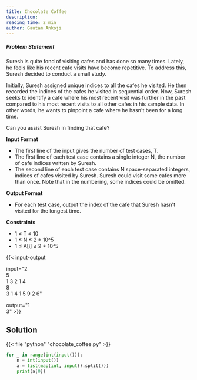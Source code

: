 ```yaml
---
title: Chocolate Coffee
description:
reading_time: 2 min
author: Gautam Ankoji
---
```


##### Problem Statement

Suresh is quite fond of visiting cafes and has done so many times. Lately, he feels like his recent cafe visits have become repetitive. To address this, Suresh decided to conduct a small study.

Initially, Suresh assigned unique indices to all the cafes he visited. He then recorded the indices of the cafes he visited in sequential order. Now, Suresh seeks to identify a cafe where his most recent visit was further in the past compared to his most recent visits to all other cafes in his sample data. In other words, he wants to pinpoint a cafe where he hasn't been for a long time.

Can you assist Suresh in finding that cafe?

**Input Format**

* The first line of the input gives the number of test cases, T.
* The first line of each test case contains a single integer N, the number of cafe indices written by Suresh.
* The second line of each test case contains N space-separated integers, indices of cafes visited by Suresh. Suresh could visit some cafes more than once. Note that in the numbering, some indices could be omitted.

**Output Format**

* For each test case, output the index of the cafe that Suresh hasn't visited for the longest time.

**Constraints**

* 1 ≤ T ≤ 10
* 1 ≤ N ≤ 2 * 10^5
* 1 ≤ A[i] ≤ 2 * 10^5

{{< input-output

input="2</br>5</br>1 3 2 1 4</br>8</br>3 1 4 1 5 9 2 6"

output="1</br>3" >}}

## Solution

<!-- **Approach:** -->

{{< file "python" "chocolate_coffee.py" >}}

```py
for _ in range(int(input())):
    n = int(input())
    a = list(map(int, input().split()))
    print(a[0])
```
